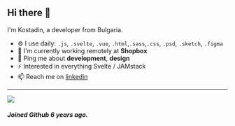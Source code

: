 ## Hi there 👋

I'm Kostadin, a developer from Bulgaria.

- ⚙️ I use daily: `.js`, `.svelte`, `.vue`, `.html`,`.sass`,`.css`, `.psd`, `.sketch`, `.figma`
- 🏢 I'm currently working remotely at **Shopbox**
- 💬 Ping me about **development**, **design**
- ⚡️ Interested in everything Svelte / JAMstack
- 📫 Reach me on [linkedin](https://www.linkedin.com/in/kostadin-terziev)

---

<img src="https://github-readme-stats.vercel.app/api/top-langs/?username=terziev1&layout=compact">

##### Joined Github 6 years ago.
